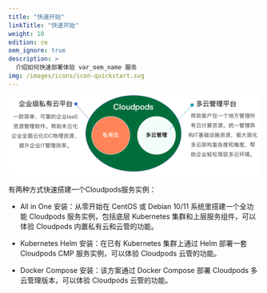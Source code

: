 ```yaml
---
title: "快速开始"
linkTitle: "快速开始"
weight: 10
edition: ce
oem_ignore: true
description: >
  介绍如何快速部署体验 var_oem_name 服务
img: /images/icons/icon-quickstart.svg
---
```


   <img src="images/quickstarthomepage.png#pic_center" width="1000">

有两种方式快速搭建一个Cloudpods服务实例：

* All in One 安装：从零开始在 CentOS 或 Debian 10/11 系统里搭建一个全功能 Cloudpods 服务实例，包括底层 Kubernetes 集群和上层服务组件，可以体验 Cloudpods 内置私有云和云管的功能。

* Kubernetes Helm 安装：在已有 Kubernetes 集群上通过 Helm 部署一套 Cloudpods CMP 服务实例，可以体验 Cloudpods 云管的功能。

* Docker Compose 安装：该方案通过 Docker Compose 部署 Cloudpods 多云管理版本，可以体验 Cloudpods 云管的功能。
